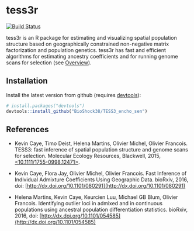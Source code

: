 # tess3r
[![Build Status](https://travis-ci.org/BioShock38/TESS3_encho_sen.svg?branch=master)](https://travis-ci.org/BioShock38/TESS3_encho_sen)

tess3r is an R package for estimating and visualizing spatial population
structure based on geographically constrained non-negative matrix
factorization and population genetics. tess3r has fast and efficient
algorithms for estimating ancestry coefficients and for running genome
scans for selection (see [Overview](https://bioshock38.github.io/TESS3_encho_sen/articles/main-vignette.html)).


## Installation

Install the latest version from github (requires [devtools](https://github.com/hadley/devtools)):
```R
# install.packages("devtools")
devtools::install_github("BioShock38/TESS3_encho_sen")
```

## References

- Kevin Caye, Timo Deist, Helena Martins, Olivier Michel, Olivier Francois. TESS3: fast inference of spatial population structure and genome scans for selection. Molecular Ecology Resources, Blackwell, 2015, [<10.1111/1755-0998.12471>](http://dx.doi.org/10.1111/1755-0998.12471). [<hal-01222555>](https://hal.archives-ouvertes.fr/hal-01222555)

- Kevin Caye, Flora Jay, Olivier Michel, Olivier Francois. Fast Inference of Individual Admixture Coefficients Using Geographic Data. bioRxiv, 2016, doi: [http://dx.doi.org/10.1101/080291](http://dx.doi.org/10.1101/080291)

- Helena Martins, Kevin Caye, Keurcien Luu, Michael GB Blum, Olivier Francois. Identifying outlier loci in admixed and in continuous populations using ancestral population differentiation statistics. bioRxiv, 2016, doi: [http://dx.doi.org/10.1101/054585](http://dx.doi.org/10.1101/054585)

